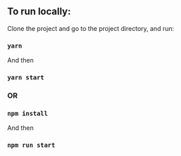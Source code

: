 
## To run locally:

Clone the project and
go to the project directory, and run:
### `yarn` 
And then
### `yarn start` 

### OR


### `npm install` 
And then
### `npm run start` 
